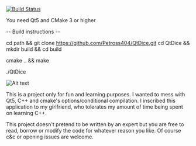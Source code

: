 [![Build Status](https://travis-ci.org/Petross404/QtDice.svg?branch=master)](https://travis-ci.org/Petross404/QtDice)

You need Qt5 and CMake 3 or higher

-- Build instructions --

cd path && git clone https://github.com/Petross404/QtDice.git
cd QtDice && mkdir build && cd build

cmake .. && make

./QtDice

![Alt text](https://i.imgur.com/hyiDisd.png)

This is a project only for fun and learning purposes. I wanted to mess with Qt5, C++ and cmake's options/conditional compilation.
I inscribed this application to my girlfriend, who tolerates my amount of time being spent on learning C++.

This project doesn't pretend to be written by an expert but you are free to read, borrow or modify the code for whatever reason you like. 
Of course c&c or opening issues are welcome. 
